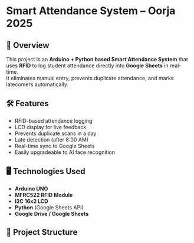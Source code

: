 # Smart Attendance System – Oorja 2025

## 📌 Overview
This project is an **Arduino + Python based Smart Attendance System** that uses **RFID** to log student attendance directly into **Google Sheets** in real-time.  
It eliminates manual entry, prevents duplicate attendance, and marks latecomers automatically.

## 🛠 Features
- RFID-based attendance logging
- LCD display for live feedback
- Prevents duplicate scans in a day
- Late detection (after 8:00 AM)
- Real-time sync to Google Sheets
- Easily upgradeable to AI face recognition

## 🖥 Technologies Used
- **Arduino UNO**
- **MFRC522 RFID Module**
- **I2C 16x2 LCD**
- **Python** (Google Sheets API)
- **Google Drive / Google Sheets**

## 📂 Project Structure
